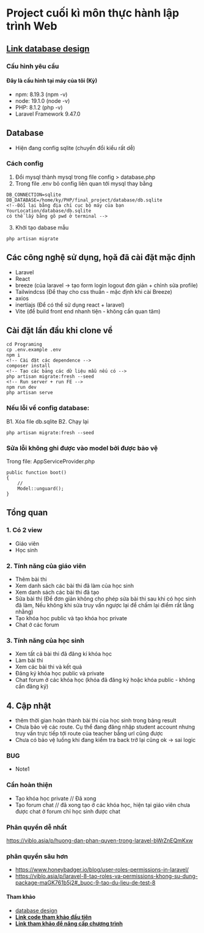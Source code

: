 
# Project cuối kì môn thực hành lập trình Web

## **[Link database design](https://dbdiagram.io/d/638a088dbae3ed7c45445a4c)**


### Cấu hình yêu cầu
#### Đây là cấu hình tại máy của tôi (Kỳ)
- npm: 8.19.3 (npm -v)
- node: 19.1.0 (node -v)
- PHP: 8.1.2 (php -v)
- Laravel Framework 9.47.0
<!-- - Composer version 2.4.4 (composer -V) -->
## Database
- Hiện đang config sqlite (chuyển đổi kiểu rất dễ)
### Cách config
1. Đổi mysql thành mysql trong file config > database.php 
2. Trong file .env bỏ config liên quan tới mysql thay bằng
```
DB_CONNECTION=sqlite
DB_DATABASE=/home/ky/PHP/final_project/database/db.sqlite
<!--Đổi lại bằng địa chỉ cục bộ máy của bạn YourLocation/database/db.sqlite 
có thể lấy bằng gõ pwd ở terminal -->
```
3. Khởi tạo dabase mẫu
```
php artisan migrate
```
## Các công nghệ sử dụng, họă đã cài đặt mặc định
- Laravel
- React
- breeze (của laravel -> tạo form login logout đơn giản + chỉnh sửa profile)
- Tailwindcss (Để thay cho css thuần - mặc định khi cài Breeze)
- axios 
- inertiajs (Để có thể sử dụng react + laravel)
- Vite (để build front end nhanh tiện - không cần quan tâm)

## Cài đặt lần đầu khi clone về
```
cd Programing
cp .env.example .env
npm i
<!-- Cài đặt các dependence -->
composer install
<!-- Tạo các bảng các dữ liệu mẫu nếu có -->
php artisan migrate:fresh --seed
<!-- Run server + run FE -->
npm run dev
php artisan serve
```
### Nếu lỗi về config database:
B1. Xóa file db.sqlite
B2. Chạy lại
```
php artisan migrate:fresh --seed
```

### Sửa lỗi không ghi được vào model bởi được bảo vệ 
Trong file: AppServiceProvider.php

```
public function boot()
{
    //
    Model::unguard();
}
```
## Tổng quan
### 1. Có 2 view
- Giáo viên
- Học sinh
### 2. Tính năng của giáo viên
- Thêm bài thi
- Xem danh sách các bài thi đã làm của học sinh
- Xem danh sách các bài thi đã tạo
- Sửa bài thi (Để đơn giản không cho phép sửa bài thi sau khi có học sinh đã làm, Nếu không khi sửa truy vấn ngược lại để chấm lại điểm rất lằng nhằng)
- Tạo khóa học public và tạo khóa học private
- Chat ở các forum

### 3. Tính năng của học sinh
- Xem tất cả bài thi đã đăng kí khóa học
- Làm bài thi
- Xem các bài thi và kết quả
- Đăng ký khóa học public và private
- Chat forum ở các khóa học (khóa đã đăng ký hoặc khóa public - không cần đăng ký)
## 4. Cập nhật
- thêm thời gian hoàn thành bài thi của học sinh trong bảng result
- Chưa bảo vệ các route. Cụ thể đang đăng nhập student account nhưng truy vấn trực tiếp tới route của teacher bằng url cũng được
- Chưa có bảo vệ luồng khi đang kiểm tra back trở lại cũng ok -> sai logic

### BUG
- Note1
### Cần hoàn thiện
- Tạo khóa học private // Đã xong
- Tạo forum chat // đã xong tạo ở các khóa học, hiện tại giáo viên chưa được chat ở forum chỉ học sinh được chat

### Phân quyền dễ nhất
https://viblo.asia/p/huong-dan-phan-quyen-trong-laravel-bWrZnEQmKxw
### phân quyền sâu hơn
- https://www.honeybadger.io/blog/user-roles-permissions-in-laravel/
- https://viblo.asia/p/laravel-8-tao-roles-va-permissions-khong-su-dung-package-maGK761b5j2#_buoc-9-tao-du-lieu-de-test-8



#### Tham khảo
- [database design](https://www.inettutor.com/diagrams/exam-management-system-database-design/) 
- **[Link code tham khảo đầu tiên](https://github.com/hellomustaq/Online-Exam-with-laravel)**
- **[Link tham khảo để nâng cấp chương trình](https://www.campcodes.com/projects/php/online-examination-system-with-timer-using-php-mysql-free-download/)**
